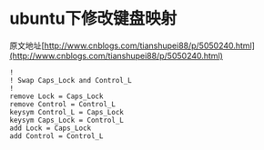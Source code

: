 # ubuntu下修改键盘映射
原文地址[http://www.cnblogs.com/tianshupei88/p/5050240.html](http://www.cnblogs.com/tianshupei88/p/5050240.html)
```
!
! Swap Caps_Lock and Control_L
!
remove Lock = Caps_Lock
remove Control = Control_L
keysym Control_L = Caps_Lock
keysym Caps_Lock = Control_L
add Lock = Caps_Lock
add Control = Control_L
```